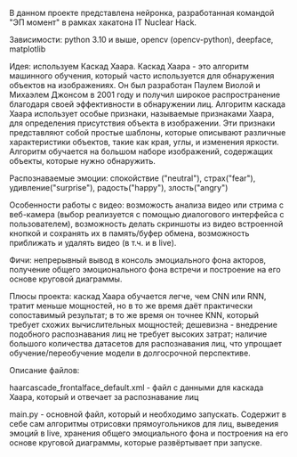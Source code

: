 В данном проекте представлена нейронка, разработанная командой "ЭП момент" в рамках хакатона IT Nuclear Hack.

Зависимости:
python 3.10 и выше, opencv (opencv-python), deepface, matplotlib

Идея: используем Каскад Хаара. Каскад Хаара -  это алгоритм машинного обучения, который часто используется для обнаружения объектов на изображениях. Он был разработан Паулем Виолой и Михаэлем Джонсом в 2001 году и получил широкое распространение благодаря своей эффективности в обнаружении лиц. Алгоритм каскада Хаара использует особые признаки, называемые признаками Хаара, для определения присутствия объекта в изображении. Эти признаки представляют собой простые шаблоны, которые описывают различные характеристики объектов, такие как края, углы, и изменения яркости. Алгоритм обучается на большом наборе изображений, содержащих объекты, которые нужно обнаружить.

Распознаваемые эмоции: спокойствие ("neutral"), страх("fear"), удивление("surprise"), радость("happy"), злость("angry")

Особенности работы с видео: возможость анализа видео или стрима с веб-камера (выбор реализуется с помощью диалогового интерфейса с пользователем), возможность делать скриншоты из видео встроенной кнопкой и сохранять их в память/буфер обмена, возможность приближать и удалять видео (в т.ч. и в live).

Фичи: непрерывный вывод в консоль эмоциального фона акторов, получение общего эмоционального фона встречи и построение на его основе круговой диаграммы. 

Плюсы проекта: каскад Хаара обучается легче, чем CNN или RNN, тратит меньше мощностей, но в то же время даёт практически сопоставимый результат; в то же время он точнее KNN, который требует схожих вычислительных мощностей; дешевизна - внедрение подобного распознавания лиц не требует высоких затрат; наличие большого количества датасетов для распознавания лиц, что упрощает обучение/переобучение модели в долгосрочной перспективе.

Описание файлов: 

haarcascade_frontalface_default.xml - файл с данными для каскада Хаара, который и отвечает за распознавание лиц

main.py - основной файл, который и необходимо запускать. Содержит в себе сам алгоритмы отрисовки прямоугольников для лиц, выведения эмоций в live, хранения общего эмоциального фона и построения на его основе круговой диаграммы, которые развёртывает при запуске.
